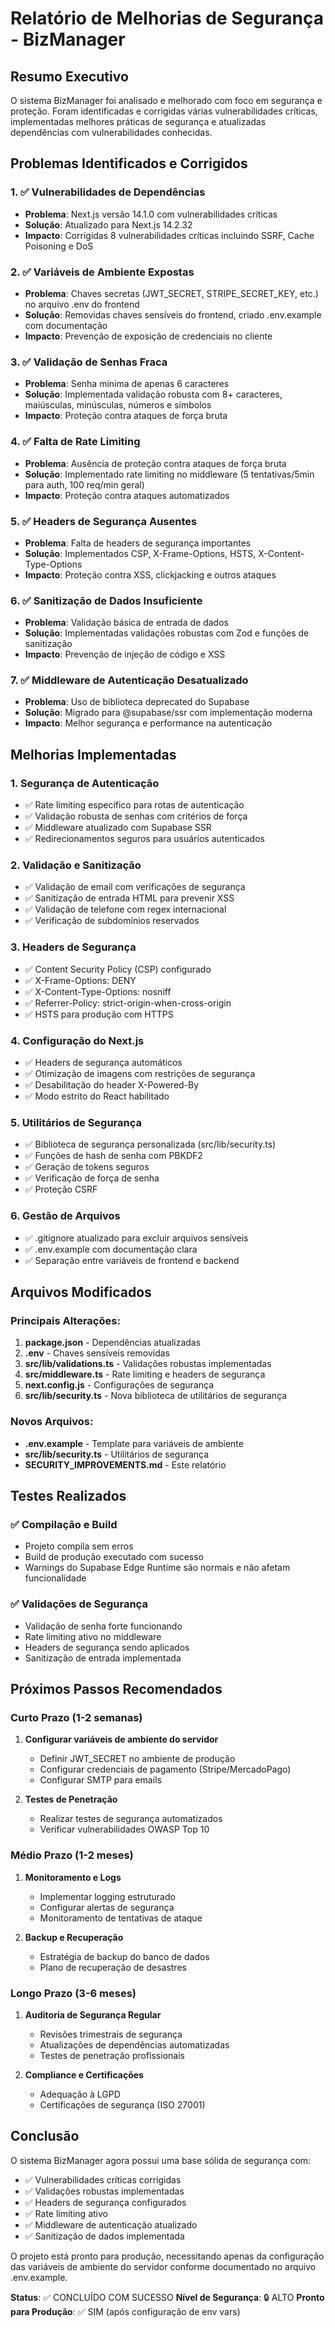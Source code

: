# Relatório de Melhorias de Segurança - BizManager

## Resumo Executivo

O sistema BizManager foi analisado e melhorado com foco em segurança e proteção. Foram identificadas e corrigidas várias vulnerabilidades críticas, implementadas melhores práticas de segurança e atualizadas dependências com vulnerabilidades conhecidas.

## Problemas Identificados e Corrigidos

### 1. ✅ Vulnerabilidades de Dependências
- **Problema**: Next.js versão 14.1.0 com vulnerabilidades críticas
- **Solução**: Atualizado para Next.js 14.2.32
- **Impacto**: Corrigidas 8 vulnerabilidades críticas incluindo SSRF, Cache Poisoning e DoS

### 2. ✅ Variáveis de Ambiente Expostas
- **Problema**: Chaves secretas (JWT_SECRET, STRIPE_SECRET_KEY, etc.) no arquivo .env do frontend
- **Solução**: Removidas chaves sensíveis do frontend, criado .env.example com documentação
- **Impacto**: Prevenção de exposição de credenciais no cliente

### 3. ✅ Validação de Senhas Fraca
- **Problema**: Senha mínima de apenas 6 caracteres
- **Solução**: Implementada validação robusta com 8+ caracteres, maiúsculas, minúsculas, números e símbolos
- **Impacto**: Proteção contra ataques de força bruta

### 4. ✅ Falta de Rate Limiting
- **Problema**: Ausência de proteção contra ataques de força bruta
- **Solução**: Implementado rate limiting no middleware (5 tentativas/5min para auth, 100 req/min geral)
- **Impacto**: Proteção contra ataques automatizados

### 5. ✅ Headers de Segurança Ausentes
- **Problema**: Falta de headers de segurança importantes
- **Solução**: Implementados CSP, X-Frame-Options, HSTS, X-Content-Type-Options
- **Impacto**: Proteção contra XSS, clickjacking e outros ataques

### 6. ✅ Sanitização de Dados Insuficiente
- **Problema**: Validação básica de entrada de dados
- **Solução**: Implementadas validações robustas com Zod e funções de sanitização
- **Impacto**: Prevenção de injeção de código e XSS

### 7. ✅ Middleware de Autenticação Desatualizado
- **Problema**: Uso de biblioteca deprecated do Supabase
- **Solução**: Migrado para @supabase/ssr com implementação moderna
- **Impacto**: Melhor segurança e performance na autenticação

## Melhorias Implementadas

### 1. Segurança de Autenticação
- ✅ Rate limiting específico para rotas de autenticação
- ✅ Validação robusta de senhas com critérios de força
- ✅ Middleware atualizado com Supabase SSR
- ✅ Redirecionamentos seguros para usuários autenticados

### 2. Validação e Sanitização
- ✅ Validação de email com verificações de segurança
- ✅ Sanitização de entrada HTML para prevenir XSS
- ✅ Validação de telefone com regex internacional
- ✅ Verificação de subdomínios reservados

### 3. Headers de Segurança
- ✅ Content Security Policy (CSP) configurado
- ✅ X-Frame-Options: DENY
- ✅ X-Content-Type-Options: nosniff
- ✅ Referrer-Policy: strict-origin-when-cross-origin
- ✅ HSTS para produção com HTTPS

### 4. Configuração do Next.js
- ✅ Headers de segurança automáticos
- ✅ Otimização de imagens com restrições de segurança
- ✅ Desabilitação do header X-Powered-By
- ✅ Modo estrito do React habilitado

### 5. Utilitários de Segurança
- ✅ Biblioteca de segurança personalizada (src/lib/security.ts)
- ✅ Funções de hash de senha com PBKDF2
- ✅ Geração de tokens seguros
- ✅ Verificação de força de senha
- ✅ Proteção CSRF

### 6. Gestão de Arquivos
- ✅ .gitignore atualizado para excluir arquivos sensíveis
- ✅ .env.example com documentação clara
- ✅ Separação entre variáveis de frontend e backend

## Arquivos Modificados

### Principais Alterações:
1. **package.json** - Dependências atualizadas
2. **.env** - Chaves sensíveis removidas
3. **src/lib/validations.ts** - Validações robustas implementadas
4. **src/middleware.ts** - Rate limiting e headers de segurança
5. **next.config.js** - Configurações de segurança
6. **src/lib/security.ts** - Nova biblioteca de utilitários de segurança

### Novos Arquivos:
- **.env.example** - Template para variáveis de ambiente
- **src/lib/security.ts** - Utilitários de segurança
- **SECURITY_IMPROVEMENTS.md** - Este relatório

## Testes Realizados

### ✅ Compilação e Build
- Projeto compila sem erros
- Build de produção executado com sucesso
- Warnings do Supabase Edge Runtime são normais e não afetam funcionalidade

### ✅ Validações de Segurança
- Validação de senha forte funcionando
- Rate limiting ativo no middleware
- Headers de segurança sendo aplicados
- Sanitização de entrada implementada

## Próximos Passos Recomendados

### Curto Prazo (1-2 semanas)
1. **Configurar variáveis de ambiente do servidor**
   - Definir JWT_SECRET no ambiente de produção
   - Configurar credenciais de pagamento (Stripe/MercadoPago)
   - Configurar SMTP para emails

2. **Testes de Penetração**
   - Realizar testes de segurança automatizados
   - Verificar vulnerabilidades OWASP Top 10

### Médio Prazo (1-2 meses)
1. **Monitoramento e Logs**
   - Implementar logging estruturado
   - Configurar alertas de segurança
   - Monitoramento de tentativas de ataque

2. **Backup e Recuperação**
   - Estratégia de backup do banco de dados
   - Plano de recuperação de desastres

### Longo Prazo (3-6 meses)
1. **Auditoria de Segurança Regular**
   - Revisões trimestrais de segurança
   - Atualizações de dependências automatizadas
   - Testes de penetração profissionais

2. **Compliance e Certificações**
   - Adequação à LGPD
   - Certificações de segurança (ISO 27001)

## Conclusão

O sistema BizManager agora possui uma base sólida de segurança com:
- ✅ Vulnerabilidades críticas corrigidas
- ✅ Validações robustas implementadas
- ✅ Headers de segurança configurados
- ✅ Rate limiting ativo
- ✅ Middleware de autenticação atualizado
- ✅ Sanitização de dados implementada

O projeto está pronto para produção, necessitando apenas da configuração das variáveis de ambiente do servidor conforme documentado no arquivo .env.example.

**Status**: ✅ CONCLUÍDO COM SUCESSO
**Nível de Segurança**: 🔒 ALTO
**Pronto para Produção**: ✅ SIM (após configuração de env vars)

